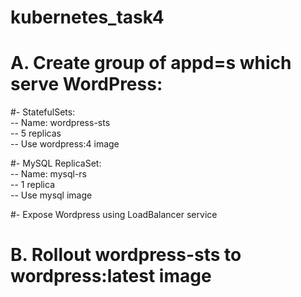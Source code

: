 # kubernetes_task4

# A. Create group of appd=s which serve WordPress: 
#- StatefulSets:  
-- Name: wordpress-sts  
-- 5 replicas  
-- Use wordpress:4 image  

#- MySQL ReplicaSet:  
-- Name: mysql-rs  
-- 1 replica  
-- Use mysql image  

#- Expose Wordpress using LoadBalancer service  

# B. Rollout wordpress-sts to wordpress:latest image
